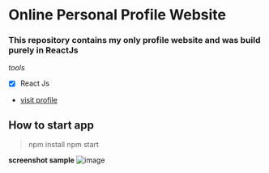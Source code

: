 # Online Personal Profile Website

### This repository contains my only profile website and was build purely in ReactJs

_tools_
- [x] React Js
- <a href="https://adewale-d-a-profile.netlify.app/" target="_blank">visit profile</a>

## How to start app

> npm install
> npm start

__screenshot sample__
![image](https://user-images.githubusercontent.com/103449191/230168764-5c237478-d65f-4756-ad6a-a56a2e46f64d.png)
